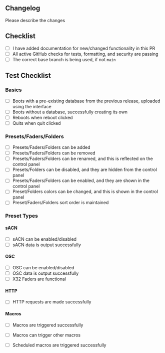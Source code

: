 ## Changelog

Please describe the changes

## Checklist

- [ ] I have added documentation for new/changed functionality in this PR
- [ ] All active GitHub checks for tests, formatting, and security are passing
- [ ] The correct base branch is being used, if not `main`

## Test Checklist 

### Basics

- [ ] Boots with a pre-existing database from the previous release, uploaded using the interface
- [ ] Boots without a database, successfully creating its own 
- [ ] Reboots when reboot clicked
- [ ] Quits when quit clicked

### Presets/Faders/Folders

- [ ] Presets/Faders/Folders can be added
- [ ] Presets/Faders/Folders can be removed
- [ ] Presets/Faders/Folders can be renamed, and this is reflected on the control panel
- [ ] Presets/Folders can be disabled, and they are hidden from the control panel
- [ ] Presets/Faders/Folders can be enabled, and they are shown in the control panel
- [ ] Preset/Folders colors can be changed, and this is shown in the control panel
- [ ] Preset/Faders/Folders sort order is maintained

### Preset Types

#### sACN

- [ ] sACN can be enabled/disabled
- [ ] sACN data is output successfully

#### OSC

- [ ] OSC can be enabled/disabled
- [ ] OSC data is output successfully
- [ ] X32 Faders are functional

#### HTTP

- [ ] HTTP requests are made successfully

#### Macros

- [ ] Macros are triggered successfully
- [ ] Macros can trigger other macros
- [ ] Scheduled macros are triggered successfully



